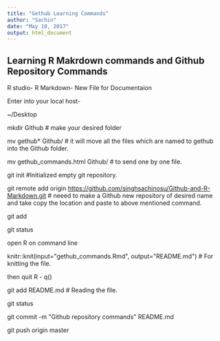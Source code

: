 ```yaml
---
title: "Gethub Learning Commands"
author: "Sachin"
date: "May 10, 2017"
output: html_document
---
```

## Learning R Makrdown commands and Github Repository Commands

R studio- R Markdown- New File for Documentaion

Enter into your local host- 

~/Desktop

mkdir Github # make your desired folder

mv gethub* Github/ # it will move all the files which are named to gethub into the Github folder.

mv gethub_commands.html Github/ # to send one by one file.

git init #Initialized empty git repository.

git remote add origin https://github.com/singhsachinosu/Github-and-R-Markdown.git # neeed to make a Github new repository of desired name and take copy the location and paste to above mentioned command.

git add

git status

open R on command line

knitr::knit(input="gethub_commands.Rmd", output="README.md") # For knitting the file.

then quit R - q()

git add README.md # Reading the file.

git status

git commit -m "Github repository commands" README.md

git push origin master
